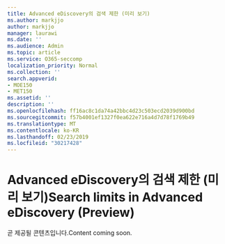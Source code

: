 ```yaml
---
title: Advanced eDiscovery의 검색 제한 (미리 보기)
ms.author: markjjo
author: markjjo
manager: laurawi
ms.date: ''
ms.audience: Admin
ms.topic: article
ms.service: O365-seccomp
localization_priority: Normal
ms.collection: ''
search.appverid:
- MOE150
- MET150
ms.assetid: ''
description: ''
ms.openlocfilehash: ff16ac8c1da74a42bbc4d23c503ecd2039d900bd
ms.sourcegitcommit: f57b4001ef1327f0ea622e716a4d7d78f1769b49
ms.translationtype: MT
ms.contentlocale: ko-KR
ms.lasthandoff: 02/23/2019
ms.locfileid: "30217428"
---
```

# <a name="search-limits-in-advanced-ediscovery-preview"></a><span data-ttu-id="5cafd-102">Advanced eDiscovery의 검색 제한 (미리 보기)</span><span class="sxs-lookup"><span data-stu-id="5cafd-102">Search limits in Advanced eDiscovery (Preview)</span></span>

<span data-ttu-id="5cafd-103">곧 제공될 콘텐츠입니다.</span><span class="sxs-lookup"><span data-stu-id="5cafd-103">Content coming soon.</span></span>
